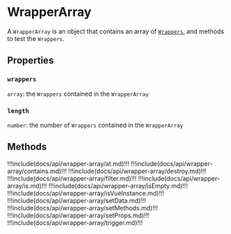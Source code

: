 # WrapperArray

A `WrapperArray` is an object that contains an array of [`Wrappers`](../wrapper/), and methods to test the `Wrappers`.

## Properties

### `wrappers` 

`array`: the `Wrappers` contained in the `WrapperArray`  

### `length` 

`number`: the number of `Wrappers` contained in the `WrapperArray`

## Methods

!!!include(docs/api/wrapper-array/at.md)!!!
!!!include(docs/api/wrapper-array/contains.md)!!!
!!!include(docs/api/wrapper-array/destroy.md)!!!
!!!include(docs/api/wrapper-array/filter.md)!!!
!!!include(docs/api/wrapper-array/is.md)!!!
!!!include(docs/api/wrapper-array/isEmpty.md)!!!
!!!include(docs/api/wrapper-array/isVueInstance.md)!!!
!!!include(docs/api/wrapper-array/setData.md)!!!
!!!include(docs/api/wrapper-array/setMethods.md)!!!
!!!include(docs/api/wrapper-array/setProps.md)!!!
!!!include(docs/api/wrapper-array/trigger.md)!!!
